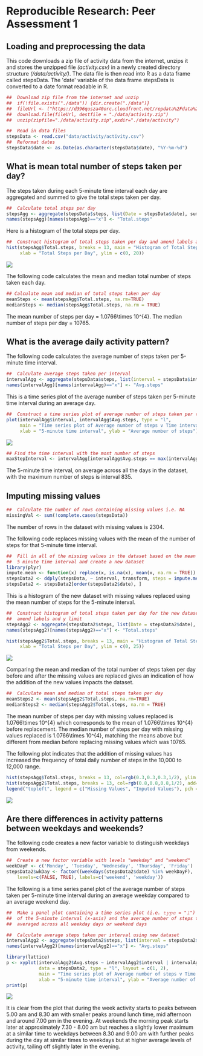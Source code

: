 # Reproducible Research: Peer Assessment 1


## Loading and preprocessing the data

This code downloads a zip file of activity data from the internet, unzips it and
stores the unzipped file *(activity.csv)* in a newly created directory structure *(/data/activity/)*.
The data file is then read into R as a data frame called stepsData.
The 'date' variable of the data frame stepsData is converted to a date format readable in R.

```r
##  Download zip file from the internet and unzip
##  if(!file.exists("./data")) {dir.create("./data")}
##  fileUrl <- ("https://d396qusza40orc.cloudfront.net/repdata%2Fdata%2Factivity.zip")
##  download.file(fileUrl, destfile = "./data/activity.zip")
##  unzip(zipfile="./data/activity.zip",exdir="./data/activity")

##  Read in data files
stepsData <- read.csv("data/activity/activity.csv")
##  Reformat dates
stepsData$date <- as.Date(as.character(stepsData$date), "%Y-%m-%d")
```


## What is mean total number of steps taken per day?

The steps taken during each 5-minute time interval each day are aggregated and
summed to give the total steps taken per day.

```r
##  Calculate total steps per day
stepsAgg <- aggregate(stepsData$steps, list(Date = stepsData$date), sum)
names(stepsAgg)[names(stepsAgg)=="x"] <- "Total.steps"
```

Here is a histogram of the total steps per day.


```r
##  Construct histogram of total steps taken per day and amend labels and y limit
hist(stepsAgg$Total.steps, breaks = 13, main = "Histogram of Total Steps per Day - Missing Values",
     xlab = "Total Steps per Day", ylim = c(0, 20))
```

![](PA1_template_files/figure-html/histSteps-1.png)<!-- -->

The following code calculates the mean and median total number of steps taken each day.

```r
## Calculate mean and median of total steps taken per day
meanSteps <- mean(stepsAgg$Total.steps, na.rm=TRUE)
medianSteps <- median(stepsAgg$Total.steps, na.rm = TRUE)
```

The mean number of steps per day = 1.0766\times 10^{4}.
The median number of steps per day = 10765.


## What is the average daily activity pattern?

The following code calculates the average number of steps taken per 5-minute time interval.

```r
##  Calculate average steps taken per interval
intervalAgg <- aggregate(stepsData$steps, list(interval = stepsData$interval), mean, na.rm = TRUE)
names(intervalAgg)[names(intervalAgg)=="x"] <- "Avg.steps"
```

This is a time series plot of the average number of steps taken per 5-minute time interval
during an average day.

```r
##  Construct a time series plot of average number of steps taken per time interval 
plot(intervalAgg$interval, intervalAgg$Avg.steps, type = "l",
     main = "Time series plot of Average number of steps v Time interval",
     xlab = "5-minute time interval", ylab = "Average number of steps")
```

![](PA1_template_files/figure-html/timePlot-1.png)<!-- -->


```r
## Find the time interval with the most number of steps
maxStepInterval <- intervalAgg[intervalAgg$Avg.steps == max(intervalAgg$Avg.steps, na.rm = TRUE),]
```

The 5-minute time interval, on average across all the days in the dataset, with
the maximum number of steps is interval 835.


## Imputing missing values


```r
##  Calculate the number of rows containing missing values i.e. NA
missingVal <- sum(!complete.cases(stepsData))
```

The number of rows in the dataset with missing values is 2304.

The following code replaces missing values with the mean of the number of steps for that 5-minute time interval.


```r
##  Fill in all of the missing values in the dataset based on the mean of the
##  5 minute time interval and create a new dataset
library(plyr)
impute.mean <- function(x) replace(x, is.na(x), mean(x, na.rm = TRUE))
stepsData2 <- ddply(stepsData, ~ interval, transform, steps = impute.mean(steps))
stepsData2 <- stepsData2[order(stepsData2$date), ]
```

This is a histogram of the new dataset with missing values replaced using the mean number of steps for the 5-minute interval.


```r
##  Construct histogram of total steps taken per day for the new dataset and
##  amend labels and y limit
stepsAgg2 <- aggregate(stepsData2$steps, list(Date = stepsData2$date), sum)
names(stepsAgg2)[names(stepsAgg2)=="x"] <- "Total.steps"

hist(stepsAgg2$Total.steps, breaks = 13, main = "Histogram of Total Steps per Day - Imputed Values",
     xlab = "Total Steps per Day", ylim = c(0, 25))
```

![](PA1_template_files/figure-html/histNewData-1.png)<!-- -->

Comparing the mean and median of the total number of steps taken per day before and after the missing values are replaced gives an indication of how the addition of the new values impacts the dataset.

```r
##  Calculate mean and median of total steps taken per day
meanSteps2 <- mean(stepsAgg2$Total.steps, na.rm=TRUE)
medianSteps2 <- median(stepsAgg2$Total.steps, na.rm = TRUE)
```

The mean number of steps per day with missing values replaced is 1.0766\times 10^{4} which corresponds to the mean of 1.0766\times 10^{4} before replacement. 
The median number of steps per day with missing values replaced is 1.0766\times 10^{4}, matching the means above but different from median before replacing missing values which was 10765.

The following plot indicates that the addition of missing values has increased the frequency of total daily number of steps in the 10,000 to 12,000 range.


```r
hist(stepsAgg$Total.steps, breaks = 13, col=rgb(0.3,0.3,0.3,1/2), ylim = c(0, 25), main = "Histogram of Total Steps per Day", xlab = "Total Steps per Day")
hist(stepsAgg2$Total.steps, breaks = 13, col=rgb(0.8,0.8,0.8,1/2), add=T)
legend("topleft", legend = c("Missing Values", "Imputed Values"), pch = 20, col = c(rgb(0.3,0.3,0.3,1/2),rgb(0.8,0.8,0.8,1/2)))
```

![](PA1_template_files/figure-html/plotHist-1.png)<!-- -->


## Are there differences in activity patterns between weekdays and weekends?

The following code creates a new factor variable to distinguish weekdays from weekends.

```r
##  Create a new factor variable with levels "weekday" and "weekend"
weekDayF <- c('Monday', 'Tuesday', 'Wednesday', 'Thursday', 'Friday')
stepsData2$wkDay <- factor((weekdays(stepsData2$date) %in% weekDayF),
    levels=c(FALSE, TRUE), labels=c('weekend', 'weekday'))
```

The following is a time series panel plot of the average number of steps taken per 5-minute time interval
during an average weekday compared to an average weekend day.


```r
##  Make a panel plot containing a time series plot (i.e. 𝚝𝚢𝚙𝚎 = "𝚕") 
##  of the 5-minute interval (x-axis) and the average number of steps taken,
##  averaged across all weekday days or weekend days

##  Calculate average steps taken per interval using new dataset
intervalAgg2 <- aggregate(stepsData2$steps, list(interval = stepsData2$interval, wkDay = stepsData2$wkDay), mean, na.rm = TRUE)
names(intervalAgg2)[names(intervalAgg2)=="x"] <- "Avg.steps"

library(lattice)
p <- xyplot(intervalAgg2$Avg.steps ~ intervalAgg2$interval | intervalAgg2$wkDay,
            data = stepsData2, type = "l", layout = c(1, 2),
            main = "Time series plot of Average number of steps v Time interval",
            xlab = "5-minute time interval", ylab = "Average number of steps" )
print(p)
```

![](PA1_template_files/figure-html/panelPlot-1.png)<!-- -->

It is clear from the plot that during the week activity starts to peaks between 5.00 am and 8.30 am with smaller peaks around lunch time, mid afternoon and around 7.00 pm in the evening. At weekends the morning peak starts later at approximately 7.30 - 8.00 am but reaches a slightly lower maximum at a similar time to weekdays between 8.30 and 9.00 am with further peaks during the day at similar times to weekdays but at higher average levels of activity, tailing off slightly later in the evening.  
